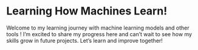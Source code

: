 # Learning How Machines Learn!
Welcome to my learning journey with machine learning models and other tools ! I’m excited to share my progress here and can’t wait to see how my skills grow in future projects. Let’s learn and improve together!
